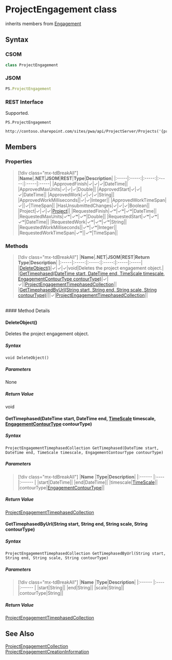 [comment]: # (Name:ProjectEngagement)
[comment]: # (Name:Microsoft.ProjectServer.ProjectEngagement)
[comment]: # (Type:class)
[comment]: # (Status:Verified)

# <a name="name"></a>ProjectEngagement class

inherits members from [Engagement](Engagement.md)<br/>

<a name="description"></a>

## <a name="syntax"></a>Syntax

### CSOM

```cs
class ProjectEngagement 
```
### JSOM

```javascript
PS.ProjectEngagement
```
### REST Interface

Supported.

```
PS.ProjectEngagement

http://contoso.sharepoint.com/sites/pwa/api/ProjectServer/Projects('{projectid}')/Engagements('{engagementid}')
```

## <a name="members"></a>Members

### <a name="properties"></a>Properties
> [!div class="mx-tdBreakAll"]
|**Name**|**.NET**|**JSOM**|**REST**|**Type**|**Description**|
|:-----|:-----:|:-----:|:-----:|:-----|:-----|
|<a name="ApprovedFinish"></a>ApprovedFinish|&#x2713;|&#x2713;|&#x2713;|DateTime||
|<a name="ApprovedMaxUnits"></a>ApprovedMaxUnits|&#x2713;|&#x2713;|&#x2713;|Double||
|<a name="ApprovedStart"></a>ApprovedStart|&#x2713;|&#x2713;|&#x2713;|DateTime||
|<a name="ApprovedWork"></a>ApprovedWork|&#x2713;|&#x2713;|&#x2713;|String||
|<a name="ApprovedWorkMilliseconds"></a>ApprovedWorkMilliseconds||&#x2713;|&#x2713;|Integer||
|<a name="ApprovedWorkTimeSpan"></a>ApprovedWorkTimeSpan|&#x2713;||&#x2713;|TimeSpan||
|<a name="HasUnsubmittedChanges"></a>HasUnsubmittedChanges|&#x2713;|&#x2713;|&#x2713;|Boolean||
|<a name="Project"></a>Project|&#x2713;|&#x2713;|&#x2713;|[Project](Project.md)||
|<a name="RequestedFinish"></a>RequestedFinish|&#x2713;&#x02B7;|&#x2713;&#x02B7;|&#x2713;&#x02B7;|DateTime||
|<a name="RequestedMaxUnits"></a>RequestedMaxUnits|&#x2713;&#x02B7;|&#x2713;&#x02B7;|&#x2713;&#x02B7;|Double||
|<a name="RequestedStart"></a>RequestedStart|&#x2713;&#x02B7;|&#x2713;&#x02B7;|&#x2713;&#x02B7;|DateTime||
|<a name="RequestedWork"></a>RequestedWork|&#x2713;&#x02B7;|&#x2713;&#x02B7;|&#x2713;&#x02B7;|String||
|<a name="RequestedWorkMilliseconds"></a>RequestedWorkMilliseconds||&#x2713;&#x02B7;|&#x2713;&#x02B7;|Integer||
|<a name="RequestedWorkTimeSpan"></a>RequestedWorkTimeSpan|&#x2713;&#x02B7;||&#x2713;&#x02B7;|TimeSpan||

### <a name="methods"></a>Methods
> [!div class="mx-tdBreakAll"]
|**Name**|**.NET**|**JSOM**|**REST**|**Return Type**|**Description**|
|:-----|:-----:|:-----:|:-----:|:-----|:-----|
|[DeleteObject()](#DeleteObject__)|&#x2713;|&#x2713;|&#x2713;|void|Deletes the project engagement object.|
|[GetTimephased(DateTime start, DateTime end, TimeScale timescale, EngagementContourType contourType)](#GetTimephased_DateTime_start,_DateTime_end,_[TimeScale]_TimeScale.md__timescale,_[EngagementContourType]_EngagementContourType.md__contourType_)|&#x2713;|&#x2713;||[ProjectEngagementTimephasedCollection](ProjectEngagementTimephasedCollection.md)||
|[GetTimephasedByUrl(String start, String end, String scale, String contourType)](#GetTimephasedByUrl_String_start,_String_end,_String_scale,_String_contourType_)|||&#x2713;|[ProjectEngagementTimephasedCollection](ProjectEngagementTimephasedCollection.md)||

<br/>
#### Method Details

#### <a name="DeleteObject__"></a>DeleteObject()
 
Deletes the project engagement object.

##### Syntax

```
void DeleteObject()
```

##### Parameters

None

##### Return Value

void

#### <a name="GetTimephased_DateTime_start,_DateTime_end,_[TimeScale]_TimeScale.md__timescale,_[EngagementContourType]_EngagementContourType.md__contourType_"></a>GetTimephased(DateTime start, DateTime end, [TimeScale](TimeScale.md) timescale, [EngagementContourType](EngagementContourType.md) contourType)
 

##### Syntax

```
ProjectEngagementTimephasedCollection GetTimephased(DateTime start, DateTime end, TimeScale timescale, EngagementContourType contourType)
```

##### Parameters
> [!div class="mx-tdBreakAll"]
|**Name** |**Type**|**Description**|
|:------ |:----|:------ |
|start|DateTime||
|end|DateTime||
|timescale|[TimeScale](TimeScale.md)||
|contourType|[EngagementContourType](EngagementContourType.md)||

##### Return Value

[ProjectEngagementTimephasedCollection](ProjectEngagementTimephasedCollection.md)

#### <a name="GetTimephasedByUrl_String_start,_String_end,_String_scale,_String_contourType_"></a>GetTimephasedByUrl(String start, String end, String scale, String contourType)
 

##### Syntax

```
ProjectEngagementTimephasedCollection GetTimephasedByUrl(String start, String end, String scale, String contourType)
```

##### Parameters
> [!div class="mx-tdBreakAll"]
|**Name** |**Type**|**Description**|
|:------ |:----|:------ |
|start|String||
|end|String||
|scale|String||
|contourType|String||

##### Return Value

[ProjectEngagementTimephasedCollection](ProjectEngagementTimephasedCollection.md)

## <a name="seeAlso"></a>See Also

[ProjectEngagementCollection](ProjectEngagementCollection.md)<br/>
[ProjectEngagementCreationInformation](ProjectEngagementCreationInformation.md)<br/>
